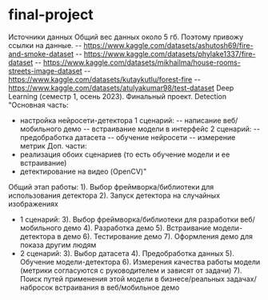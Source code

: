 # final-project
Источники данных
Общий вес данных около 5 гб. Поэтому привожу ссылки на данные. 
-- https://www.kaggle.com/datasets/ashutosh69/fire-and-smoke-dataset
-- https://www.kaggle.com/datasets/phylake1337/fire-dataset
-- https://www.kaggle.com/datasets/mikhailma/house-rooms-streets-image-dataset
-- https://www.kaggle.com/datasets/kutaykutlu/forest-fire
-- https://www.kaggle.com/datasets/atulyakumar98/test-dataset
Deep Learning (семестр 1, осень 2023). Финальный проект. Detection
"Основная часть: 
- настройка нейросети-детектора
1 сценарий:
-- написание веб/мобильного демо
-- встраивание модели в интерфейс
2 сценарий:
-- предобработка датасета
-- обучение нейросети
-- измерение метрик
Доп. части: 
- реализация обоих сценариев (то есть обучение модели и ее встраивание)
- детектирование на видео (OpenCV)"

Общий этап работы:
1). Выбор фреймворка/библиотеки для использования детектора 
2). Запуск детектора на случайных изображениях
* 1 сценарий:
3). Выбор фреймворка/библиотеки для разработки веб/мобильного демо
4). Разработка демо
5). Встраивание модели-детектора в демо
6). Тестирование демо
7). Оформления демо для показа другим людям
* 2 сценарий:
3). Выбор датасета 
4). Предобработка данных 
5). Обучение модели-детектора
6). Измерения качества работы модели (метрики согласуются с руководителем и зависят от задачи)
7). Поиск путей применения этой модели в бизнесе/реальных задачах/набросок встраивания в веб/мобильное демо

